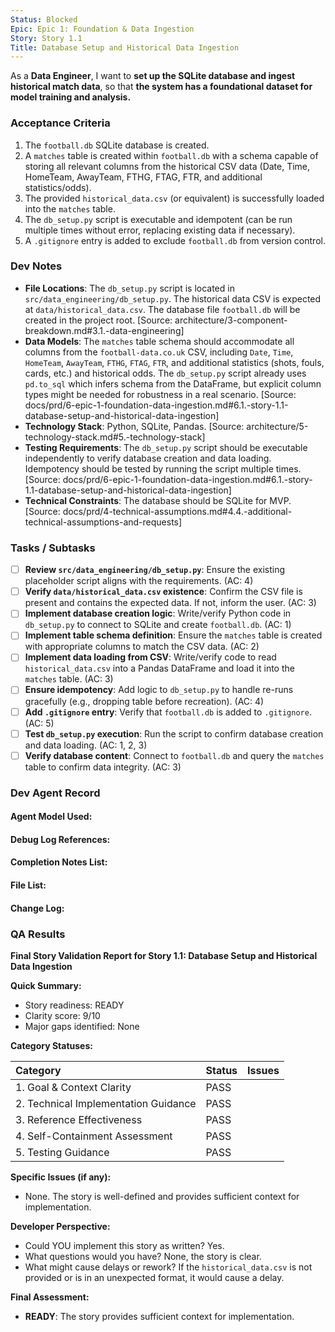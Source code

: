 ```yaml
---
Status: Blocked
Epic: Epic 1: Foundation & Data Ingestion
Story: Story 1.1
Title: Database Setup and Historical Data Ingestion
---
```


As a **Data Engineer**,
I want to **set up the SQLite database and ingest historical match data**,
so that **the system has a foundational dataset for model training and analysis.**

### Acceptance Criteria

1.  The `football.db` SQLite database is created.
2.  A `matches` table is created within `football.db` with a schema capable of storing all relevant columns from the historical CSV data (Date, Time, HomeTeam, AwayTeam, FTHG, FTAG, FTR, and additional statistics/odds).
3.  The provided `historical_data.csv` (or equivalent) is successfully loaded into the `matches` table.
4.  The `db_setup.py` script is executable and idempotent (can be run multiple times without error, replacing existing data if necessary).
5.  A `.gitignore` entry is added to exclude `football.db` from version control.

### Dev Notes

*   **File Locations**: The `db_setup.py` script is located in `src/data_engineering/db_setup.py`. The historical data CSV is expected at `data/historical_data.csv`. The database file `football.db` will be created in the project root. [Source: architecture/3-component-breakdown.md#3.1.-data-engineering]
*   **Data Models**: The `matches` table schema should accommodate all columns from the `football-data.co.uk` CSV, including `Date`, `Time`, `HomeTeam`, `AwayTeam`, `FTHG`, `FTAG`, `FTR`, and additional statistics (shots, fouls, cards, etc.) and historical odds. The `db_setup.py` script already uses `pd.to_sql` which infers schema from the DataFrame, but explicit column types might be needed for robustness in a real scenario. [Source: docs/prd/6-epic-1-foundation-data-ingestion.md#6.1.-story-1.1-database-setup-and-historical-data-ingestion]
*   **Technology Stack**: Python, SQLite, Pandas. [Source: architecture/5-technology-stack.md#5.-technology-stack]
*   **Testing Requirements**: The `db_setup.py` script should be executable independently to verify database creation and data loading. Idempotency should be tested by running the script multiple times. [Source: docs/prd/6-epic-1-foundation-data-ingestion.md#6.1.-story-1.1-database-setup-and-historical-data-ingestion]
*   **Technical Constraints**: The database should be SQLite for MVP. [Source: docs/prd/4-technical-assumptions.md#4.4.-additional-technical-assumptions-and-requests]

### Tasks / Subtasks

- [ ] **Review `src/data_engineering/db_setup.py`**: Ensure the existing placeholder script aligns with the requirements. (AC: 4)
- [ ] **Verify `data/historical_data.csv` existence**: Confirm the CSV file is present and contains the expected data. If not, inform the user. (AC: 3)
- [ ] **Implement database creation logic**: Write/verify Python code in `db_setup.py` to connect to SQLite and create `football.db`. (AC: 1)
- [ ] **Implement table schema definition**: Ensure the `matches` table is created with appropriate columns to match the CSV data. (AC: 2)
- [ ] **Implement data loading from CSV**: Write/verify code to read `historical_data.csv` into a Pandas DataFrame and load it into the `matches` table. (AC: 3)
- [ ] **Ensure idempotency**: Add logic to `db_setup.py` to handle re-runs gracefully (e.g., dropping table before recreation). (AC: 4)
- [ ] **Add `.gitignore` entry**: Verify that `football.db` is added to `.gitignore`. (AC: 5)
- [ ] **Test `db_setup.py` execution**: Run the script to confirm database creation and data loading. (AC: 1, 2, 3)
- [ ] **Verify database content**: Connect to `football.db` and query the `matches` table to confirm data integrity. (AC: 3)

### Dev Agent Record

#### Agent Model Used:

#### Debug Log References:

#### Completion Notes List:

#### File List:

#### Change Log:

### QA Results

**Final Story Validation Report for Story 1.1: Database Setup and Historical Data Ingestion**

**Quick Summary:**
- Story readiness: READY
- Clarity score: 9/10
- Major gaps identified: None

**Category Statuses:**

| Category                             | Status | Issues |
| :----------------------------------- | :----- | :----- |
| 1. Goal & Context Clarity            | PASS   |        |
| 2. Technical Implementation Guidance | PASS   |        |
| 3. Reference Effectiveness           | PASS   |        |
| 4. Self-Containment Assessment       | PASS   |        |
| 5. Testing Guidance                  | PASS   |        |

**Specific Issues (if any):**
- None. The story is well-defined and provides sufficient context for implementation.

**Developer Perspective:**
- Could YOU implement this story as written? Yes.
- What questions would you have? None, the story is clear.
- What might cause delays or rework? If the `historical_data.csv` is not provided or is in an unexpected format, it would cause a delay.

**Final Assessment:**
- **READY**: The story provides sufficient context for implementation.
